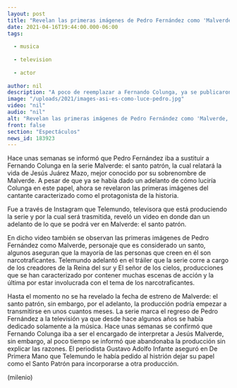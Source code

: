 ```yaml
---
layout: post
title: "Revelan las primeras imágenes de Pedro Fernández como 'Malverde, el santo patrón'"
date: 2021-04-16T19:44:00.000-06:00
tags:
  
  - musica
  
  - television
  
  - actor
  
author: nil
description: "A poco de reemplazar a Fernando Colunga, ya se publicaron las primeras imágenes de Pedro Fernández como Malverde, el santo patrón. "
image: "/uploads/2021/images-asi-es-como-luce-pedro.jpg"
video: "nil"
audio: "nil"
alt: "Revelan las primeras imágenes de Pedro Fernández como 'Malverde, el santo patrón'"
front: false
section: "Espectáculos"
news_id: 183923
---
```


Hace unas semanas se informó que Pedro Fernández iba a sustituir a Fernando Colunga en la serie Malverde: el santo patrón, la cual relatará la vida de Jesús Juárez Mazo, mejor conocido por su sobrenombre de Malverde. A pesar de que ya se había dado un adelanto de cómo luciría Colunga en este papel, ahora se revelaron las primeras imágenes del cantante caracterizado como el protagonista de la historia. 

Fue a través de Instagram que Telemundo, televisora que está produciendo la serie y por la cual será trasmitida, reveló un video en donde dan un adelanto de lo que se podrá ver en Malverde: el santo patrón. 

En dicho video también se observan las primeras imágenes de Pedro Fernández como Malverde, personaje que es considerado un santo, algunos aseguran que la mayoría de las personas que creen en él son narcotraficantes. Telemundo adelantó en el tráiler que la serie corre a cargo de los creadores de la Reina del sur y El señor de los cielos, producciones que se han caracterizado por contener muchas escenas de acción y la última por estar involucrada con el tema de los narcotraficantes.

Hasta el momento no se ha revelado la fecha de estreno de Malverde: el santo patrón, sin embargo, por el adelanto, la producción podría empezar a transmitirse en unos cuantos meses. La serie marca el regreso de Pedro Fernández a la televisión ya que desde hace algunos años se había dedicado solamente a la música. Hace unas semanas se confirmó que Fernando Colunga iba a ser el encargado de interpretar a Jesús Malverde, sin embargo, al poco tiempo se informó que abandonaba la producción sin explicar las razones.  El periodista Gustavo Adolfo Infante aseguró en De Primera Mano que Telemundo le había pedido al histrión dejar su papel como el Santo Patrón para incorporarse a otra producción. 

(milenio)